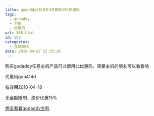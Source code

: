 ```yaml
---
title: godaddy2010年4月最新15%优惠码
tags:
  - godaddy
  - 主机
  - 优惠码
url: 568.html
id: 568
categories:
  - 互联网络
date: 2010-04-07 22:35:29
---
```


购买godaddy任意主机产品可以使用此优惠码，需要主机的朋友可以看看哈  

优惠码gda414d  

有效期2010-04-18  

无金额限制，原价优惠15%  

[想去看看godaddy主机](https://www.godaddy.com/hosting/dedicated-server.aspx?isc=gda414d)